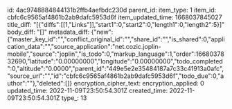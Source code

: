 id: 4ac9748884844131b2ffb4aefbdc230d
parent_id: 
item_type: 1
item_id: cbfc6c9565af4861b2ab9dafc5953d6f
item_updated_time: 1668037845027
title_diff: "[{\"diffs\":[[1,\"Links\"]],\"start1\":0,\"start2\":0,\"length1\":0,\"length2\":5}]"
body_diff: "[]"
metadata_diff: {"new":{"master_key_id":"","conflict_original_id":"","share_id":"","is_shared":0,"application_data":"","source_application":"net.cozic.joplin-mobile","source":"joplin","is_todo":0,"markup_language":1,"order":1668037832690,"latitude":"0.00000000","longitude":"0.00000000","todo_completed":0,"altitude":"0.0000","parent_id":"449e5e2e35484187a7c33c41913a0afc","source_url":"","id":"cbfc6c9565af4861b2ab9dafc5953d6f","todo_due":0,"author":""},"deleted":[]}
encryption_cipher_text: 
encryption_applied: 0
updated_time: 2022-11-09T23:50:54.301Z
created_time: 2022-11-09T23:50:54.301Z
type_: 13